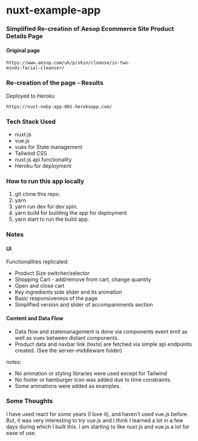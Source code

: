 # nuxt-example-app

### Simplified Re-creation of Aesop Ecommerce Site Product Details Page

#### Original page
```
https://www.aesop.com/uk/p/skin/cleanse/in-two-
minds-facial-cleanser/
```
### Re-creation of the page - Results
Deployed to Heroku
```
https://nuxt-noby-app-001.herokuapp.com/
```
### Tech Stack Used
- nuxt.js
- vue.js
- vuex for State management  
- Tailwind CSS
- nuxt.js api functionality
- Heroku for deployment

### How to run this app locally
1. git clone this repo.
2. yarn
3. yarn run dev for dev spin.
4. yarn build for building the app for deployment
5. yarn start to run the build app.

### Notes
#### UI
Functionalities replicated:
- Product Size switcher/selector
- Shopping Cart - add/remove from cart, change quantity
- Open and close cart
- Key ingredients side slider and its animation
- Basic responsiveness of the page
- Simplified version and slider of accompaniments section

#### Content and Data Flow
- Data flow and statemanagement is done via components event emit as well as vuex between distant components.
- Product data and navbar link (texts) are fetched via simple api endpoints created. (See the server-middleware folder)

notes:

- No animation or styling libraries were used except for Tailwind
- No footer or hamburger icon was added due to time constraints.
- Some animations were added as examples.

### Some Thoughts
I have used react for some years (I love it), and haven't used vue.js before. But, it was very interesting to try vue.js and I think I learned a lot in a few days during which I built this.
I am starting to like nuxt.js and vue.js a lot for ease of use.
